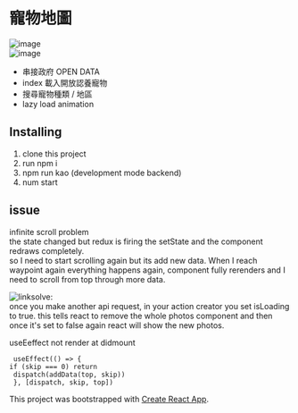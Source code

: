 # 寵物地圖

![image](https://github.com/chihyux/apoption_map/blob/master/src/assets/image/pet_info.png)  
![image](https://github.com/chihyux/apoption_map/blob/master/src/assets/image/pet_info2.png)

- 串接政府 OPEN DATA
- index 載入開放認養寵物
- 搜尋寵物種類 / 地區
- lazy load animation

## Installing

1. clone this project
2. run npm i
3. npm run kao (development mode backend)
4. num start

## issue

infinite scroll problem  
the state changed but redux is firing the setState and the component redraws completely.  
so I need to start scrolling again but its add new data. When I reach waypoint again everything happens again, component fully rerenders and I need to scroll from top through more data.

![link](https://stackoverflow.com/questions/49462149/implementing-infinite-scroll-with-react-redux-and-react-waypoint-issue)solve:  
once you make another api request, in your action creator you set isLoading to true. this tells react to remove the whole photos component and then once it's set to false again react will show the new photos.

useEeffect not render at didmount

```
 useEffect(() => {
if (skip === 0) return
 dispatch(addData(top, skip))
 }, [dispatch, skip, top])
```

This project was bootstrapped with [Create React App](https://github.com/facebook/create-react-app).
